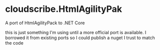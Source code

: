 # cloudscribe.HtmlAgilityPak
A port of HtmlAgilityPack to .NET Core

this is just something I'm using until a more official port is available. I borrowed it from existing ports so I could publish a nuget I trust to match the code
